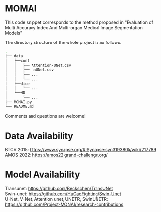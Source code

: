 # MOMAI

This code snippet corresponds to the method proposed in "Evaluation of Multi Accuracy Index And Multi-organ Medical Image Segmentation Models"


The directory structure of the whole project is as follows:
```bash
.
├── data
│   ├──conf
│   │   ├── Attention-UNet.csv
│   │   ├── nnUNet.csv
│   │   ├── ...
│   │   └── ...
│   ├──dice
│   │   └── ...
│   └──HD
│       └── ...
├── MOMAI.py         
└── README.md
```

Comments and questions are welcome! 

# Data Availability
BTCV 2015: https://www.synapse.org/#!Synapse:syn3193805/wiki/217789  
AMOS 2022: https://amos22.grand-challenge.org/

# Model Availability
Transunet: https://github.com/Beckschen/TransUNet  
Swin-unet: https://github.com/HuCaoFighting/Swin-Unet  
U-Net, V-Net, Attention unet, UNETR, SwinUNETR: https://github.com/Project-MONAI/research-contributions
